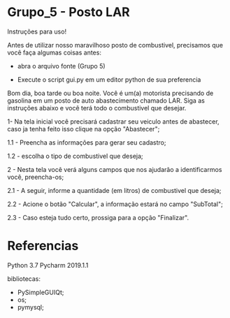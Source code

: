 # Grupo_5 - Posto LAR

Instruções para uso!

Antes de utilizar nosso maravilhoso posto de combustivel, precisamos que você faça algumas coisas antes:
* abra o arquivo fonte (Grupo 5)

* Execute o script gui.py em um editor python de sua preferencia

Bom dia, boa tarde ou boa noite. Você é um(a) motorista precisando de gasolina em um posto de auto abastecimento chamado LAR. Siga as instruções abaixo e você terá todo o combustivel que desejar.

1- Na tela inicial você precisará cadastrar seu veiculo antes de abastecer, caso ja tenha feito isso clique na opção  "Abastecer";

1.1 - Preencha as informações para gerar seu cadastro;

1.2 - escolha o tipo de combustivel que deseja;

2 - Nesta tela você verá alguns campos que nos ajudarão a identificarmos você, preencha-os;

2.1 - A seguir, informe a quantidade (em litros) de combustivel que deseja;

2.2 - Acione o botão "Calcular", a informação estará no campo "SubTotal";

2.3 - Caso esteja tudo certo, prossiga para a opção "Finalizar". 



# Referencias

Python 3.7 
Pycharm 2019.1.1

bibliotecas:
- PySimpleGUIQt;
- os;
- pymysql;
